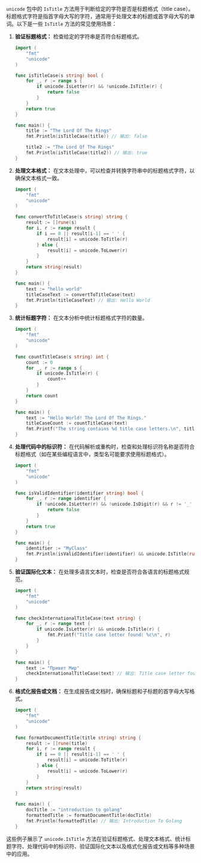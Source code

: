 `unicode` 包中的 `IsTitle` 方法用于判断给定的字符是否是标题格式（title case）。标题格式字符是指首字母大写的字符，通常用于处理文本的标题或首字母大写的单词。以下是一些 `IsTitle` 方法的常见使用场景：

1. **验证标题格式：** 检查给定的字符串是否符合标题格式。

    ```go
    import (
        "fmt"
        "unicode"
    )

    func isTitleCase(s string) bool {
        for _, r := range s {
            if unicode.IsLetter(r) && !unicode.IsTitle(r) {
                return false
            }
        }
        return true
    }

    func main() {
        title := "The Lord Of The Rings"
        fmt.Println(isTitleCase(title)) // 输出: false

        title2 := "The Lord Of The Rings"
        fmt.Println(isTitleCase(title2)) // 输出: true
    }
    ```

2. **处理文本格式：** 在文本处理中，可以检查并转换字符串中的标题格式字符，以确保文本格式一致。

    ```go
    import (
        "fmt"
        "unicode"
    )

    func convertToTitleCase(s string) string {
        result := []rune(s)
        for i, r := range result {
            if i == 0 || result[i-1] == ' ' {
                result[i] = unicode.ToTitle(r)
            } else {
                result[i] = unicode.ToLower(r)
            }
        }
        return string(result)
    }

    func main() {
        text := "hello world"
        titleCaseText := convertToTitleCase(text)
        fmt.Println(titleCaseText) // 输出: Hello World
    }
    ```

3. **统计标题字符：** 在文本分析中统计标题格式字符的数量。

    ```go
    import (
        "fmt"
        "unicode"
    )

    func countTitleCase(s string) int {
        count := 0
        for _, r := range s {
            if unicode.IsTitle(r) {
                count++
            }
        }
        return count
    }

    func main() {
        text := "Hello World! The Lord Of The Rings."
        titleCaseCount := countTitleCase(text)
        fmt.Printf("The string contains %d title case letters.\n", titleCaseCount) // 输出: 5
    }
    ```

4. **处理代码中的标识符：** 在代码解析或重构时，检查和处理标识符名称是否符合标题格式（如在某些编程语言中，类型名可能要求使用标题格式）。

    ```go
    import (
        "fmt"
        "unicode"
    )

    func isValidIdentifier(identifier string) bool {
        for _, r := range identifier {
            if !unicode.IsLetter(r) && !unicode.IsDigit(r) && r != '_' {
                return false
            }
        }
        return true
    }

    func main() {
        identifier := "MyClass"
        fmt.Println(isValidIdentifier(identifier) && unicode.IsTitle(rune(identifier[0]))) // 输出: true
    }
    ```

5. **验证国际化文本：** 在处理多语言文本时，检查是否符合各语言的标题格式规范。

    ```go
    import (
        "fmt"
        "unicode"
    )

    func checkInternationalTitleCase(text string) {
        for _, r := range text {
            if unicode.IsLetter(r) && unicode.IsTitle(r) {
                fmt.Printf("Title case letter found: %c\n", r)
            }
        }
    }

    func main() {
        text := "Привет Мир"
        checkInternationalTitleCase(text) // 输出: Title case letter found: П
    }
    ```

6. **格式化报告或文档：** 在生成报告或文档时，确保标题和子标题的首字母大写格式。

    ```go
    import (
        "fmt"
        "unicode"
    )

    func formatDocumentTitle(title string) string {
        result := []rune(title)
        for i, r := range result {
            if i == 0 || result[i-1] == ' ' {
                result[i] = unicode.ToTitle(r)
            } else {
                result[i] = unicode.ToLower(r)
            }
        }
        return string(result)
    }

    func main() {
        docTitle := "introduction to golang"
        formattedTitle := formatDocumentTitle(docTitle)
        fmt.Println(formattedTitle) // 输出: Introduction To Golang
    }
    ```

这些例子展示了 `unicode.IsTitle` 方法在验证标题格式、处理文本格式、统计标题字符、处理代码中的标识符、验证国际化文本以及格式化报告或文档等多种场景中的应用。